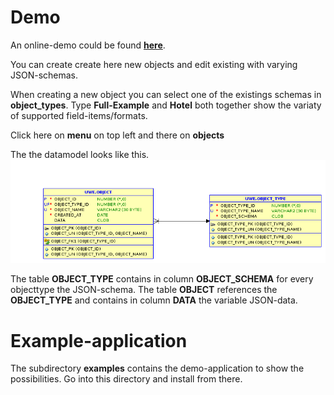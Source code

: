 # Demo

An online-demo could be found **[here](https://tlodfjxbrej9i6r-apex01.adb.eu-frankfurt-1.oraclecloudapps.com/ords/r/uwe/json-region-demo/objects)**. 

You can create create here new objects and edit existing with varying JSON-schemas. 

When creating a new object you can select one of the existings schemas in **object_types**. Type **Full-Example** and **Hotel** both together show the variaty of supported field-items/formats.

Click here on **menu** on top left and there on **objects**

The the datamodel looks like this.
![example-ERD](relation.png)

The table **OBJECT_TYPE** contains in column **OBJECT_SCHEMA** for every objecttype the JSON-schema. The table **OBJECT** references the **OBJECT_TYPE** and contains in column **DATA** the variable JSON-data.

# Example-application

The subdirectory **examples** contains the demo-application to show the possibilities. Go into this directory and install from there.